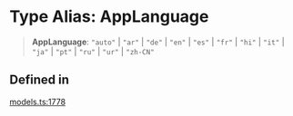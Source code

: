# Type Alias: AppLanguage

> **AppLanguage**: `"auto"` \| `"ar"` \| `"de"` \| `"en"` \| `"es"` \| `"fr"` \| `"hi"` \| `"it"` \| `"ja"` \| `"pt"` \| `"ru"` \| `"ur"` \| `"zh-CN"`

## Defined in

[models.ts:1778](https://github.com/live-codes/livecodes/blob/3e7aef0c363460d29f213f8fa921bf547b974365/src/sdk/models.ts#L1778)